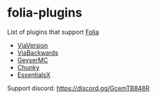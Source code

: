 # folia-plugins
List of plugins that support [Folia](https://github.com/PaperMC/Folia)

- [ViaVersion](https://github.com/ViaVersion/ViaVersion/commit/c46bb5bcf5e88a415dc045271fe1a174c3a623f4)
- [ViaBackwards](https://github.com/ViaVersion/ViaBackwards)
- [GeyserMC](https://github.com/GeyserMC/Geyser/commit/e2535108e6801ecf4f2a3fe276ced7e4d021d8b3)
- [Chunky](https://github.com/pop4959/Chunky/commit/2a3f089861c65e5448983b6ef98dcb3a93b7fa4f) 
- [EssentialsX](https://github.com/EssentialsX/Essentials/tree/refactor/folia)

Support discord: https://discord.gg/GcemTB848R
